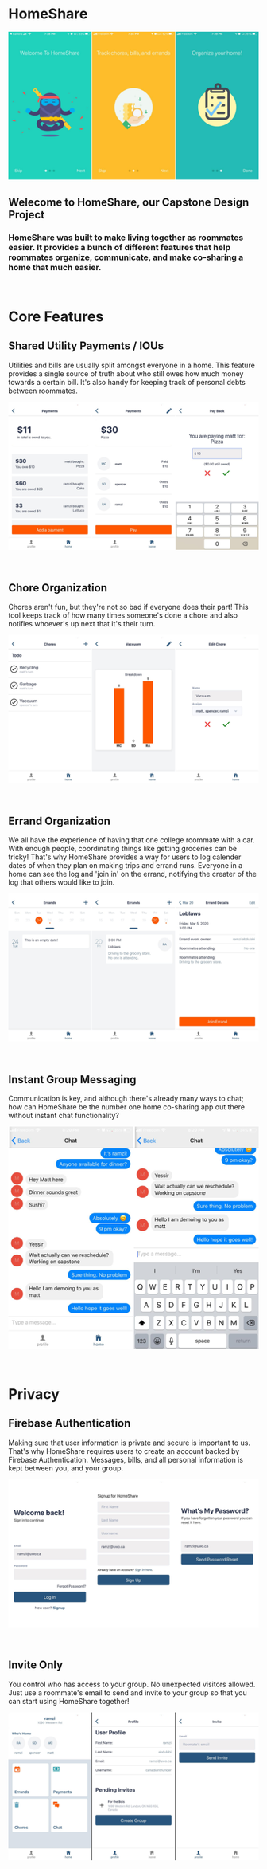 # HomeShare
![HomeShareOnboardScreen](./assets/cover2.png)
## Welecome to HomeShare, our Capstone Design Project

### HomeShare was built to make living together as roommates easier. It provides a bunch of different features that help roommates organize, communicate, and make co-sharing a home that much easier.

<br>

# Core Features

## Shared Utility Payments / IOUs
Utilities and bills are usually split amongst everyone in a home. This feature provides a single source of truth about who still owes how much money towards a certain bill. It's also handy for keeping track of personal debts between roommates.

![Chat](./assets/payment.png)

<br>

## Chore Organization
Chores aren't fun, but they're not so bad if everyone does their part! This tool keeps track of how many times someone's done a chore and also notifies whoever's up next that it's their turn.

![Chat](./assets/chore.png)

<br>

## Errand Organization
We all have the experience of having that one college roommate with a car. With enough people, coordinating things like getting groceries can be tricky! That's why HomeShare provides a way for users to log calender dates of when they plan on making trips and errand runs. Everyone in a home can see the log and 'join in' on the errand, notifying the creater of the log that others would like to join.

![Chat](./assets/errands.png)

<br>

## Instant Group Messaging
Communication is key, and although there's already many ways to chat; how can HomeShare be the number one home co-sharing app out there without instant chat functionality?

![Chat](./assets/chat.png)

<br>

# Privacy

## Firebase Authentication
Making sure that user information is private and secure is important to us. That's why HomeShare requires users to create an account backed by Firebase Authentication. Messages, bills, and all personal information is kept between you, and your group.

![Chat](./assets/login.png)

<br>

## Invite Only
You control who has access to your group. No unexpected visitors allowed. Just use a roommate's email to send and invite to your group so that you can start using HomeShare together!

![Chat](./assets/group3.png)

